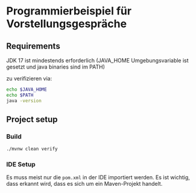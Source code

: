 # Programmierbeispiel für Vorstellungsgespräche


## Requirements

JDK 17 ist mindestends erforderlich (JAVA_HOME Umgebungsvariable ist gesetzt und java binaries sind im PATH)

zu verifizieren via:
```bash
echo $JAVA_HOME
echo $PATH
java -version
```

## Project setup

### Build

```bash
./mvnw clean verify
```

### IDE Setup

Es muss meist nur die `pom.xml` in der IDE importiert werden. Es ist wichtig, dass erkannt wird, dass es sich um ein Maven-Projekt handelt.
